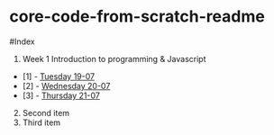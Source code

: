 # core-code-from-scratch-readme


#Index 

1. Week 1 Introduction to programming & Javascript

- [1] - [Tuesday 19-07](Week_1/Tuesday%2019-07/)
- [2] - [Wednesday 20-07](Week_1/Wednesday%2020-07)
- [3] - [Thursday 21-07](Week_1/Thursday%2021-07/)
2. Second item
3. Third item